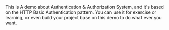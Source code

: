 This is A demo about Authentication & Authorization System, and it's based on the HTTP Basic Authentication pattern. You can use it for exercise or learning, or even build your project base on this demo to do what ever you want.
